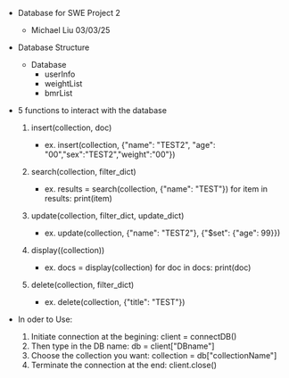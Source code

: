 * Database for SWE Project 2
    - Michael Liu 03/03/25

* Database Structure
    - Database
        - userInfo 
        - weightList
        - bmrList

* 5 functions to interact with the database

    1. insert(collection, doc)
        - ex. insert(collection, {"name": "TEST2", "age": "00","sex":"TEST2","weight":"00"})

    2. search(collection, filter_dict)
        - ex. results = search(collection, {"name": "TEST"})
             for item in results:
                 print(item)

    3. update(collection, filter_dict, update_dict)
        - ex.  update(collection, {"name": "TEST2"}, {"$set": {"age": 99}})

    4. display((collection))
        - ex. docs = display(collection)
                 for doc in docs:
                    print(doc)
        
    5. delete(collection, filter_dict)
        - ex.  delete(collection, {"title": "TEST"})
* In oder to Use:

    1. Initiate connection at the begining:  client = connectDB()
    2. Then type in the DB name:             db = client["DBname"] 
    3. Choose the collection you want:       collection = db["collectionName"] 
    4. Terminate the connection at the end:  client.close()

     